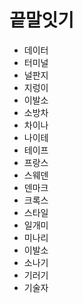 # 끝말잇기

* 데이터
* 터미널
* 널판지
* 지렁이
* 이발소
* 소방차
* 차이나
* 나이테
* 테이프
* 프랑스
* 스웨덴
* 덴마크
* 크록스
* 스타일
* 일개미
* 미나리
* 이발소
* 소나기
* 기러기
* 기술자